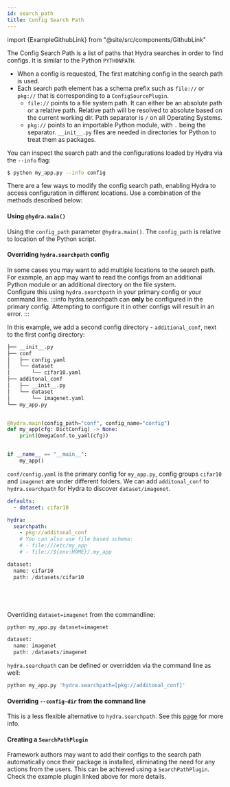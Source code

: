 ```yaml
---
id: search_path
title: Config Search Path
---
```


import {ExampleGithubLink} from "@site/src/components/GithubLink"

The Config Search Path is a list of paths that Hydra searches in order to find configs. It is similar to
the Python `PYTHONPATH`. 
 - When a config is requested, The first matching config in the search path is used.
 - Each search path element has a schema prefix such as `file://` or `pkg://` that is corresponding to a `ConfigSourcePlugin`.
    - `file://` points to a file system path. It can either be an absolute path or a relative path.
    Relative path will be resolved to absolute based on the current working dir. Path separator is `/` on all Operating
    Systems.
    - `pkg://` points to an importable Python module, with `.` being the separator. `__init__.py` files are needed in 
    directories for Python to treat them as packages.

You can inspect the search path and the configurations loaded by Hydra via the `--info` flag:

```bash
$ python my_app.py --info config
```

There are a few ways to modify the config search path, enabling Hydra to access configuration in 
different locations.
Use a combination of the methods described below:

#### Using `@hydra.main()`
Using the  `config_path` parameter `@hydra.main()`.  The `config_path` is relative to location of the Python script.

#### Overriding `hydra.searchpath` config

<ExampleGithubLink text="Example application" to="examples/advanced/config_search_path"/>

In some cases you may want to add multiple locations to the search path. 
For example, an app may want to read the configs from an additional Python module or 
an additional directory on the file system.  
Configure this using `hydra.searchpath` in your primary config or your command line.
:::info
hydra.searchpath can **only** be configured in the primary config. Attempting  to configure it in other configs will result in an error.
:::

In this example, we add a second config directory - `additional_conf`, next to the first config directory:

<div className="row">
<div className="col col--4">

```bash
├── __init__.py
├── conf
│   ├── config.yaml
│   └── dataset
│       └── cifar10.yaml
├── additonal_conf
│   ├── __init__.py
│   └── dataset
│       └── imagenet.yaml
└── my_app.py
```
</div>
<div className="col  col--8">

```python title="my_app.py"

@hydra.main(config_path="conf", config_name="config")
def my_app(cfg: DictConfig) -> None:
    print(OmegaConf.to_yaml(cfg))


if __name__ == "__main__":
    my_app()
```
</div>
</div>

`conf/config.yaml` is the primary config for `my_app.py`, config groups `cifar10` and `imagenet` are 
under different folders. 
We can add `additonal_conf` to  `hydra.searchpath` for Hydra to discover `dataset/imagenet`.

<div className="row">
<div className="col col--7">

```yaml title="config.yaml"
defaults:
  - dataset: cifar10

hydra:
  searchpath:
    - pkg://additonal_conf
    # You can also use file based schema:
    # - file:///etc/my_app
    # - file://${env:HOME}/.my_app
```

</div>

<div className="col  col--5">

```python title="my_app.py output"
dataset:
  name: cifar10
  path: /datasets/cifar10






```
</div>
</div>

Overriding `dataset=imagenet` from the commandline:

<div className="row">
<div className="col col--6">

```bash title="command line override"
python my_app.py dataset=imagenet


```

</div>

<div className="col  col--6">

```python title="my_app.py output"
dataset:
  name: imagenet
  path: /datasets/imagenet
```
</div>
</div>





`hydra.searchpath` can be defined or overridden via the command line as well:

```bash title="command line override"
python my_app.py 'hydra.searchpath=[pkg://additonal_conf]'
```

#### Overriding `--config-dir` from the command line
This is a less flexible alternative to `hydra.searchpath`. 
See this [page](/docs/advanced/hydra-command-line-flags) for more info.


#### Creating a `SearchPathPlugin`

<ExampleGithubLink text="ExampleSearchPathPlugin" to="examples/plugins/example_searchpath_plugin/"/>

Framework authors may want to add their configs to the search path automatically once their package is installed,
eliminating the need for any actions from the users.
This can be achieved using a `SearchPathPlugin`. Check the example plugin linked above for more details.
